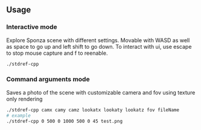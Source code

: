 ## Usage
### Interactive mode
Explore Sponza scene with different settings. Movable with WASD as well as space to go up and left shift to go down. To interact with ui, use escape to stop mouse capture and f to reenable.
``` bash
./stdref-cpp
```
### Command arguments mode
Saves a photo of the scene with customizable camera and fov using texture only rendering
``` bash
./stdref-cpp camx camy camz lookatx lookaty lookatz fov fileName
# example
./stdref-cpp 0 500 0 1000 500 0 45 test.png
```
